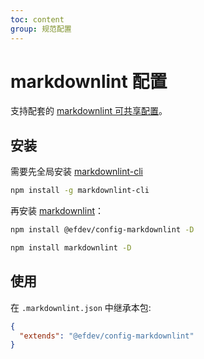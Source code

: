 ```yaml
---
toc: content
group: 规范配置
---
```


# markdownlint 配置

支持配套的 [markdownlint 可共享配置](https://www.npmjs.com/package/markdownlint#optionsconfig)。

## 安装

需要先全局安装 [markdownlint-cli](https://www.npmjs.com/package/markdownlint-cli)

```bash
npm install -g markdownlint-cli
```

再安装 [markdownlint](https://www.npmjs.com/package/markdownlint)：

```bash
npm install @efdev/config-markdownlint -D
```

```bash
npm install markdownlint -D
```

## 使用

在 `.markdownlint.json` 中继承本包:

```json
{
  "extends": "@efdev/config-markdownlint"
}
```

